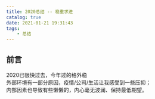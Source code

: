 ```yaml
---
title: 2020总结 -- 稳重求进
catalog: true
date: 2021-01-21 19:31:43
tags:
    - 总结
---
```


## 前言

2020已很快过去，今年过的格外稳  
外部环境有一部分原因，疫情/公司/生活让我感受到一些压抑；  
内部因素也导致有些懒懒的，内心毫无波澜、保持最低期望。

